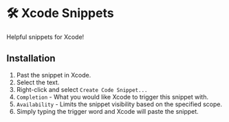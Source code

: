 # 🛠️ Xcode Snippets

Helpful snippets for Xcode!

## Installation
1. Past the snippet in Xcode.
2. Select the text. 
3. Right-click and select `Create Code Snippet...`
4. `Completion` - What you would like Xcode to trigger this snippet with.
5. `Availability` - Limits the snippet visibility based on the specified scope.
6. Simply typing the trigger word and Xcode will paste the snippet.
